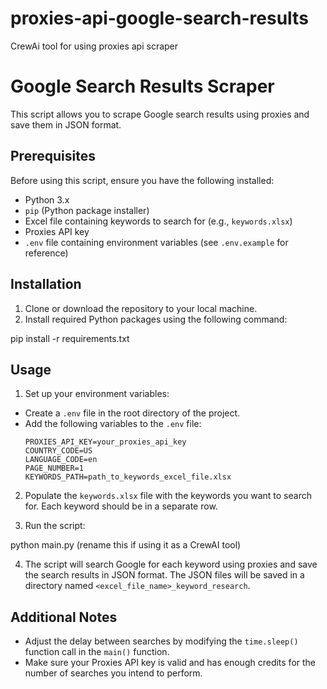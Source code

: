 # proxies-api-google-search-results
CrewAi tool for using proxies api scraper

# Google Search Results Scraper

This script allows you to scrape Google search results using proxies and save them in JSON format.

## Prerequisites

Before using this script, ensure you have the following installed:

- Python 3.x
- `pip` (Python package installer)
- Excel file containing keywords to search for (e.g., `keywords.xlsx`)
- Proxies API key
- `.env` file containing environment variables (see `.env.example` for reference)

## Installation

1. Clone or download the repository to your local machine.
2. Install required Python packages using the following command:

pip install -r requirements.txt


## Usage

1. Set up your environment variables:
- Create a `.env` file in the root directory of the project.
- Add the following variables to the `.env` file:
  ```
  PROXIES_API_KEY=your_proxies_api_key
  COUNTRY_CODE=US
  LANGUAGE_CODE=en
  PAGE_NUMBER=1
  KEYWORDS_PATH=path_to_keywords_excel_file.xlsx
  ```

2. Populate the `keywords.xlsx` file with the keywords you want to search for. Each keyword should be in a separate row.

3. Run the script:

python main.py (rename this if using it as a CrewAI tool)


4. The script will search Google for each keyword using proxies and save the search results in JSON format. The JSON files will be saved in a directory named `<excel_file_name>_keyword_research`.

## Additional Notes

- Adjust the delay between searches by modifying the `time.sleep()` function call in the `main()` function.
- Make sure your Proxies API key is valid and has enough credits for the number of searches you intend to perform.

